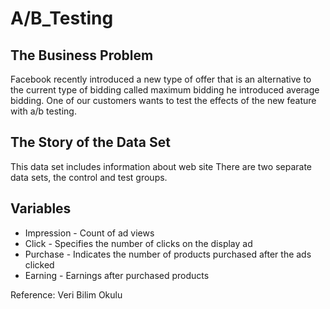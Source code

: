 # A/B_Testing

## The Business Problem
Facebook recently introduced a new type of offer that is an alternative to the current type of bidding called maximum bidding he introduced average bidding. One of our customers wants to test the effects of the new feature with a/b testing.

## The Story of the Data Set
This data set includes information about web site
There are two separate data sets, the control and test groups.

## Variables
* Impression - Count of ad views 
* Click - Specifies the number of clicks on the display ad
* Purchase - Indicates the number of products purchased after the ads clicked
* Earning - Earnings after purchased products

Reference: Veri Bilim Okulu
